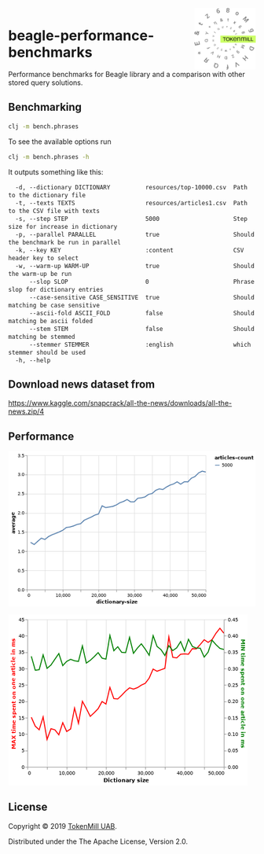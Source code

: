 <a href="http://www.tokenmill.lt">
      <img src=".github/tokenmill-logo.svg" width="125" height="125" align="right" />
</a>

# beagle-performance-benchmarks

Performance benchmarks for Beagle library and a comparison with other stored query solutions.

## Benchmarking

```bash
clj -m bench.phrases
```

To see the available options run

```bash
clj -m bench.phrases -h
```

It outputs something like this:
```
  -d, --dictionary DICTIONARY          resources/top-10000.csv  Path to the dictionary file
  -t, --texts TEXTS                    resources/articles1.csv  Path to the CSV file with texts
  -s, --step STEP                      5000                     Step size for increase in dictionary
  -p, --parallel PARALLEL              true                     Should the benchmark be run in parallel
  -k, --key KEY                        :content                 CSV header key to select
  -w, --warm-up WARM-UP                true                     Should the warm-up be run
      --slop SLOP                      0                        Phrase slop for dictionary entries
      --case-sensitive CASE_SENSITIVE  true                     Should matching be case sensitive
      --ascii-fold ASCII_FOLD          false                    Should matching be ascii folded
      --stem STEM                      false                    Should matching be stemmed
      --stemmer STEMMER                :english                 which stemmer should be used
  -h, --help
```


## Download news dataset from

https://www.kaggle.com/snapcrack/all-the-news/downloads/all-the-news.zip/4

## Performance

![alt text](resources/average-per-doc.png)

![alt text](resources/min-max-per-doc.png)

## License

Copyright &copy; 2019 [TokenMill UAB](http://www.tokenmill.lt).

Distributed under the The Apache License, Version 2.0.
